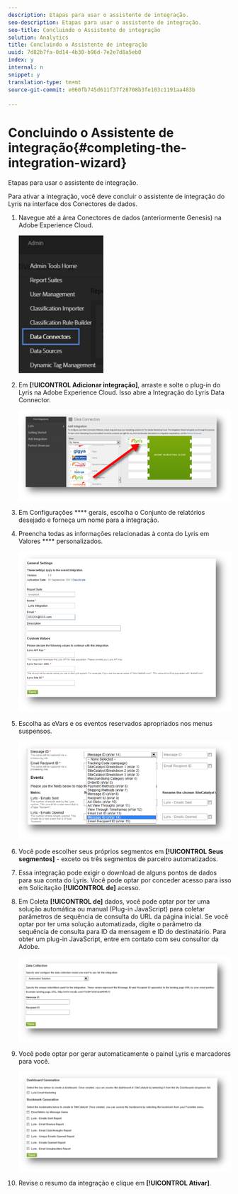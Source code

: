 ```yaml
---
description: Etapas para usar o assistente de integração.
seo-description: Etapas para usar o assistente de integração.
seo-title: Concluindo o Assistente de integração
solution: Analytics
title: Concluindo o Assistente de integração
uuid: 7d82b7fa-0d14-4b30-b96d-7e2e7d8a5eb0
index: y
internal: n
snippet: y
translation-type: tm+mt
source-git-commit: e060fb745d611f37f28708b3fe103c1191aa483b

---
```



# Concluindo o Assistente de integração{#completing-the-integration-wizard}

Etapas para usar o assistente de integração.

Para ativar a integração, você deve concluir o assistente de integração do Lyris na interface dos Conectores de dados.

1. Navegue até a área Conectores de dados (anteriormente Genesis) na Adobe Experience Cloud.

   ![](assets/data_connectors.png)

1. Em **[!UICONTROL Adicionar integração]**, arraste e solte o plug-in do Lyris na Adobe Experience Cloud. Isso abre a Integração do Lyris Data Connector.

   ![](assets/add_integration.png)

1. Em Configurações **** gerais, escolha o Conjunto de relatórios desejado e forneça um nome para a integração.
1. Preencha todas as informações relacionadas à conta do Lyris em Valores **** personalizados.

   ![](assets/general_settings.png)

1. Escolha as eVars e os eventos reservados apropriados nos menus suspensos.

   ![](assets/variable_mapping.png)

1. Você pode escolher seus próprios segmentos em **[!UICONTROL Seus segmentos]** - exceto os três segmentos de parceiro automatizados.
1. Essa integração pode exigir o download de alguns pontos de dados para sua conta do Lyris. Você pode optar por conceder acesso para isso em Solicitação **[!UICONTROL de]** acesso.
1. Em Coleta **[!UICONTROL de]** dados, você pode optar por ter uma solução automática ou manual (Plug-in JavaScript) para coletar parâmetros de sequência de consulta do URL da página inicial. Se você optar por ter uma solução automatizada, digite o parâmetro da sequência de consulta para ID da mensagem e ID do destinatário. Para obter um plug-in JavaScript, entre em contato com seu consultor da Adobe.

   ![](assets/data_collection.png)

1. Você pode optar por gerar automaticamente o painel Lyris e marcadores para você.

   ![](assets/dashboard_generation.png)

1. Revise o resumo da integração e clique em **[!UICONTROL Ativar]**.
